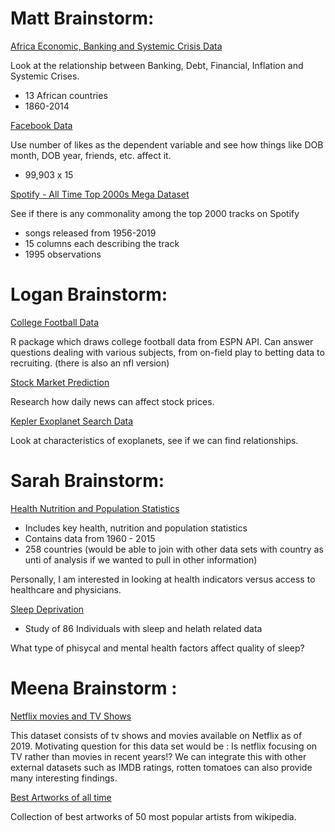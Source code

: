 # Matt Brainstorm:

[Africa Economic, Banking and Systemic Crisis Data](https://www.kaggle.com/chirin/africa-economic-banking-and-systemic-crisis-data)

Look at the relationship between Banking, Debt, Financial, Inflation and Systemic Crises.
* 13 African countries
* 1860-2014

[Facebook Data](https://www.kaggle.com/sheenabatra/facebook-data)

Use number of likes as the dependent variable and see how things like DOB month, DOB year, friends, etc. affect it.
* 99,903 x 15

[Spotify - All Time Top 2000s Mega Dataset](kaggle.com/iamsumat/spotify-top-2000s-mega-dataset)

See if there is any commonality among the top 2000 tracks on Spotify
* songs released from 1956-2019
* 15 columns each describing the track
* 1995 observations

# Logan Brainstorm: 

[College Football Data](https://github.com/saiemgilani/cfbscrapR)

R package which draws college football data from ESPN API. Can answer questions dealing with various subjects, from on-field play to betting data to recruiting. (there is also an nfl version)

[Stock Market Prediction](https://www.kaggle.com/aaron7sun/stocknews)

Research how daily news can affect stock prices.

[Kepler Exoplanet Search Data](https://www.kaggle.com/nasa/kepler-exoplanet-search-results)

Look at characteristics of exoplanets, see if we can find relationships. 

# Sarah Brainstorm:

[Health Nutrition and Population Statistics](https://www.kaggle.com/theworldbank/health-nutrition-and-population-statistics)

* Includes key health, nutrition and population statistics
* Contains data from 1960 - 2015
* 258 countries (would be able to join with other data sets with country as unti of analysis if we wanted to pull in other information)

Personally, I am interested in looking at health indicators versus access to healthcare and physicians.

[Sleep Deprivation](https://www.kaggle.com/feraco/sleep-deprivation?select=demdata_160225_pseudonymized.csv)

* Study of 86 Individuals with sleep and helath related data

What type of phisycal and mental health factors affect quality of sleep?

# Meena Brainstorm :

[Netflix movies and TV Shows](https://www.kaggle.com/shivamb/netflix-shows)

This dataset consists of tv shows and movies available on Netflix as of 2019. Motivating question for this data set would be : Is netflix focusing on TV rather than movies in recent years!? We can integrate this with other external datasets such as IMDB ratings, rotten tomatoes can also provide many interesting findings.


[Best Artworks of all time](https://www.kaggle.com/ikarus777/best-artworks-of-all-time)

Collection of best artworks of 50 most popular artists from wikipedia.



